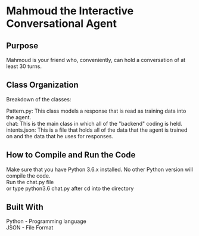 # Mahmoud the Interactive Conversational Agent

## Purpose
Mahmoud is your friend who, conveniently, can hold a conversation of at least 30 turns. 

## Class Organization
Breakdown of the classes:

Pattern.py: This class models a response that is read as training data into the agent.  
chat: This is the main class in which all of the "backend" coding is held.  
intents.json: This is a file that holds all of the data that the agent is trained on and the data that he uses for responses.  

## How to Compile and Run the Code
Make sure that you have Python 3.6.x installed. No other Python version will compile the code.  
Run the chat.py file  
or type python3.6 chat.py after cd into the directory

## Built With
Python - Programming language  
JSON - File Format  
